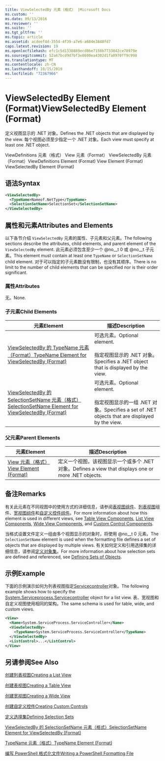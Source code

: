 ```yaml
---
title: ViewSelectedBy 元素（格式） |Microsoft Docs
ms.custom: ''
ms.date: 09/13/2016
ms.reviewer: ''
ms.suite: ''
ms.tgt_pltfrm: ''
ms.topic: article
ms.assetid: acdeef4d-3554-4f39-a7e6-a684e3848fd7
caps.latest.revision: 19
ms.openlocfilehash: efc1c5d1338889ecd0be7150b7733842ce78979e
ms.sourcegitcommit: 52a67bcd9d7bf3e8600ea4302d1fa8970ff9c998
ms.translationtype: MT
ms.contentlocale: zh-CN
ms.lasthandoff: 10/15/2019
ms.locfileid: "72367966"
---
```

# <a name="viewselectedby-element-format"></a><span data-ttu-id="2f26d-102">ViewSelectedBy Element (Format)</span><span class="sxs-lookup"><span data-stu-id="2f26d-102">ViewSelectedBy Element (Format)</span></span>

<span data-ttu-id="2f26d-103">定义视图显示的 .NET 对象。</span><span class="sxs-lookup"><span data-stu-id="2f26d-103">Defines the .NET objects that are displayed by the view.</span></span> <span data-ttu-id="2f26d-104">每个视图必须至少指定一个 .NET 对象。</span><span class="sxs-lookup"><span data-stu-id="2f26d-104">Each view must specify at least one .NET object.</span></span>

<span data-ttu-id="2f26d-105">ViewDefinitions 元素（格式） View 元素（Format） ViewSelectedBy 元素（Format）</span><span class="sxs-lookup"><span data-stu-id="2f26d-105">ViewDefinitions Element (Format) View Element (Format) ViewSelectedBy Element (Format)</span></span>

## <a name="syntax"></a><span data-ttu-id="2f26d-106">语法</span><span class="sxs-lookup"><span data-stu-id="2f26d-106">Syntax</span></span>

```xml
<ViewSelectedBy>
  <TypeName>Nameof.NetType</TypeName>
  <SelectionSetName>SelectionSet</SelectionSetName>
</ViewSelectedBy>
```

## <a name="attributes-and-elements"></a><span data-ttu-id="2f26d-107">属性和元素</span><span class="sxs-lookup"><span data-stu-id="2f26d-107">Attributes and Elements</span></span>

<span data-ttu-id="2f26d-108">以下各节介绍 `ViewSelectedBy` 元素的属性、子元素和父元素。</span><span class="sxs-lookup"><span data-stu-id="2f26d-108">The following sections describe the attributes, child elements, and parent element of the `ViewSelectedBy` element.</span></span> <span data-ttu-id="2f26d-109">此元素必须包含至少一个 @no__t 0 或 @no__t 子元素。</span><span class="sxs-lookup"><span data-stu-id="2f26d-109">This element must contain at least one `TypeName` or `SelectionSetName` child element.</span></span> <span data-ttu-id="2f26d-110">对于可以指定的子元素数没有限制，也没有其顺序。</span><span class="sxs-lookup"><span data-stu-id="2f26d-110">There is no limit to the number of child elements that can be specified nor is their order significant.</span></span>

### <a name="attributes"></a><span data-ttu-id="2f26d-111">属性</span><span class="sxs-lookup"><span data-stu-id="2f26d-111">Attributes</span></span>

<span data-ttu-id="2f26d-112">无。</span><span class="sxs-lookup"><span data-stu-id="2f26d-112">None.</span></span>

### <a name="child-elements"></a><span data-ttu-id="2f26d-113">子元素</span><span class="sxs-lookup"><span data-stu-id="2f26d-113">Child Elements</span></span>

|<span data-ttu-id="2f26d-114">元素</span><span class="sxs-lookup"><span data-stu-id="2f26d-114">Element</span></span>|<span data-ttu-id="2f26d-115">描述</span><span class="sxs-lookup"><span data-stu-id="2f26d-115">Description</span></span>|
|-------------|-----------------|
|[<span data-ttu-id="2f26d-116">ViewSelectedBy 的 TypeName 元素（Format）</span><span class="sxs-lookup"><span data-stu-id="2f26d-116">TypeName Element for ViewSelectedBy (Format)</span></span>](./typename-element-for-viewselectedby-format.md)|<span data-ttu-id="2f26d-117">可选元素。</span><span class="sxs-lookup"><span data-stu-id="2f26d-117">Optional element.</span></span><br /><br /> <span data-ttu-id="2f26d-118">指定视图显示的 .NET 对象。</span><span class="sxs-lookup"><span data-stu-id="2f26d-118">Specifies a .NET object that is displayed by the view.</span></span>|
|[<span data-ttu-id="2f26d-119">ViewSelectedBy 的 SelectionSetName 元素（格式）</span><span class="sxs-lookup"><span data-stu-id="2f26d-119">SelectionSetName Element for ViewSelectedBy (Format)</span></span>](./selectionsetname-element-for-viewselectedby-format.md)|<span data-ttu-id="2f26d-120">可选元素。</span><span class="sxs-lookup"><span data-stu-id="2f26d-120">Optional element.</span></span><br /><br /> <span data-ttu-id="2f26d-121">指定视图显示的一组 .NET 对象。</span><span class="sxs-lookup"><span data-stu-id="2f26d-121">Specifies a set of .NET objects that are displayed by the view.</span></span>|

### <a name="parent-elements"></a><span data-ttu-id="2f26d-122">父元素</span><span class="sxs-lookup"><span data-stu-id="2f26d-122">Parent Elements</span></span>

|<span data-ttu-id="2f26d-123">元素</span><span class="sxs-lookup"><span data-stu-id="2f26d-123">Element</span></span>|<span data-ttu-id="2f26d-124">描述</span><span class="sxs-lookup"><span data-stu-id="2f26d-124">Description</span></span>|
|-------------|-----------------|
|[<span data-ttu-id="2f26d-125">View 元素（格式）</span><span class="sxs-lookup"><span data-stu-id="2f26d-125">View Element (Format)</span></span>](./view-element-format.md)|<span data-ttu-id="2f26d-126">定义一个视图，该视图显示一个或多个 .NET 对象。</span><span class="sxs-lookup"><span data-stu-id="2f26d-126">Defines a view that displays one or more .NET objects.</span></span>|

## <a name="remarks"></a><span data-ttu-id="2f26d-127">备注</span><span class="sxs-lookup"><span data-stu-id="2f26d-127">Remarks</span></span>

<span data-ttu-id="2f26d-128">有关此元素在不同视图中的使用方式的详细信息，请参阅[表视图组件](./creating-a-table-view.md)、[列表视图](./creating-a-list-view.md)组件、[宽视图组件](./creating-a-wide-view.md)和[自定义控件组件](./creating-custom-controls.md)。</span><span class="sxs-lookup"><span data-stu-id="2f26d-128">For more information about how this element is used in different views, see [Table View Components](./creating-a-table-view.md), [List View Components](./creating-a-list-view.md), [Wide View Components](./creating-a-wide-view.md), and [Custom Control Components](./creating-custom-controls.md).</span></span>

<span data-ttu-id="2f26d-129">当格式设置文件定义一组由多个视图显示的对象时，将使用 @no__t 0 元素。</span><span class="sxs-lookup"><span data-stu-id="2f26d-129">The `SelectionSetName` element is used when the formatting file defines a set of objects that are displayed by multiple views.</span></span> <span data-ttu-id="2f26d-130">有关如何定义和引用选择集的详细信息，请参阅[定义对象集](./defining-selection-sets.md)。</span><span class="sxs-lookup"><span data-stu-id="2f26d-130">For more information about how selection sets are defined and referenced, see [Defining Sets of Objects](./defining-selection-sets.md).</span></span>

## <a name="example"></a><span data-ttu-id="2f26d-131">示例</span><span class="sxs-lookup"><span data-stu-id="2f26d-131">Example</span></span>

<span data-ttu-id="2f26d-132">下面的示例演示如何为列表视图指定[Servicecontroller](/dotnet/api/System.ServiceProcess.ServiceController)对象。</span><span class="sxs-lookup"><span data-stu-id="2f26d-132">The following example shows how to specify the [System.Serviceprocess.Servicecontroller](/dotnet/api/System.ServiceProcess.ServiceController) object for a list view.</span></span> <span data-ttu-id="2f26d-133">表、宽视图和自定义视图使用相同的架构。</span><span class="sxs-lookup"><span data-stu-id="2f26d-133">The same schema is used for table, wide, and custom views.</span></span>

```xml
<View>
  <Name>System.ServiceProcess.ServiceController</Name>
  <ViewSelectedBy>
    <TypeName>System.ServiceProcess.ServiceController</TypeName>
  </ViewSelectedBy>
  <ListControl>...</ListControl>
</View>
```

## <a name="see-also"></a><span data-ttu-id="2f26d-134">另请参阅</span><span class="sxs-lookup"><span data-stu-id="2f26d-134">See Also</span></span>

[<span data-ttu-id="2f26d-135">创建列表视图</span><span class="sxs-lookup"><span data-stu-id="2f26d-135">Creating a List View</span></span>](./creating-a-list-view.md)

[<span data-ttu-id="2f26d-136">创建表视图</span><span class="sxs-lookup"><span data-stu-id="2f26d-136">Creating a Table View</span></span>](./creating-a-table-view.md)

[<span data-ttu-id="2f26d-137">创建宽视图</span><span class="sxs-lookup"><span data-stu-id="2f26d-137">Creating a Wide View</span></span>](./creating-a-wide-view.md)

[<span data-ttu-id="2f26d-138">创建自定义控件</span><span class="sxs-lookup"><span data-stu-id="2f26d-138">Creating Custom Controls</span></span>](./creating-custom-controls.md)

[<span data-ttu-id="2f26d-139">定义选择集</span><span class="sxs-lookup"><span data-stu-id="2f26d-139">Defining Selection Sets</span></span>](./defining-selection-sets.md)

[<span data-ttu-id="2f26d-140">ViewSelectedBy 的 SelectionSetName 元素（格式）</span><span class="sxs-lookup"><span data-stu-id="2f26d-140">SelectionSetName Element for ViewSelectedBy (Format)</span></span>](./selectionsetname-element-for-viewselectedby-format.md)

[<span data-ttu-id="2f26d-141">TypeName 元素（格式）</span><span class="sxs-lookup"><span data-stu-id="2f26d-141">TypeName Element (Format)</span></span>](./typename-element-for-viewselectedby-format.md)

[<span data-ttu-id="2f26d-142">编写 PowerShell 格式化文件</span><span class="sxs-lookup"><span data-stu-id="2f26d-142">Writing a PowerShell Formatting File</span></span>](./writing-a-powershell-formatting-file.md)
